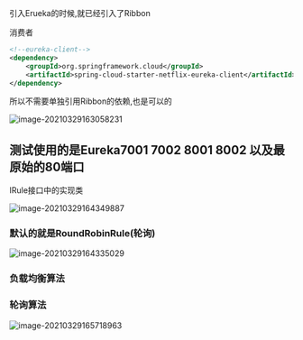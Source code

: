 引入Erueka的时候,就已经引入了Ribbon

消费者

```xml
<!--eureka-client-->
<dependency>
    <groupId>org.springframework.cloud</groupId>
    <artifactId>spring-cloud-starter-netflix-eureka-client</artifactId>
</dependency>
```

所以不需要单独引用Ribbon的依赖,也是可以的

![image-20210329163058231](https://cdn.jsdelivr.net/gh/kongbaizz/myimages/images3/20210423134526.png)





## 测试使用的是Eureka7001 7002 8001 8002  以及最原始的80端口



IRule接口中的实现类

![image-20210329164349887](https://cdn.jsdelivr.net/gh/kongbaizz/myimages/images3/20210423134541.png)



### 默认的就是RoundRobinRule(轮询)

![image-20210329164335029](https://cdn.jsdelivr.net/gh/kongbaizz/myimages/images3/20210423150114.png)



### 负载均衡算法

### 轮询算法

![image-20210329165718963](https://cdn.jsdelivr.net/gh/kongbaizz/myimages/images3/20210423134535.png)